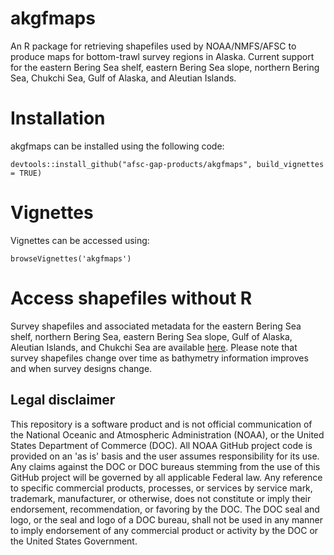 # akgfmaps
An R package for retrieving shapefiles used by NOAA/NMFS/AFSC to produce maps for bottom-trawl survey regions in Alaska. Current support for the eastern Bering Sea shelf, eastern Bering Sea slope, northern Bering Sea, Chukchi Sea, Gulf of Alaska, and Aleutian Islands.

# Installation

akgfmaps can be installed using the following code:

```{r}
devtools::install_github("afsc-gap-products/akgfmaps", build_vignettes = TRUE)
```

# Vignettes

Vignettes can be accessed using:

```{r}
browseVignettes('akgfmaps')
```

# Access shapefiles without R

Survey shapefiles and associated metadata for the eastern Bering Sea shelf, northern Bering Sea, eastern Bering Sea slope, Gulf of Alaska, Aleutian Islands, and Chukchi Sea are available [here](./assets/region_shapefiles). Please note that survey shapefiles change over time as bathymetry information improves and when survey designs change.

## Legal disclaimer

This repository is a software product and is not official communication of the National Oceanic and Atmospheric Administration (NOAA), or the United States Department of Commerce (DOC). All NOAA GitHub project code is provided on an 'as is' basis and the user assumes responsibility for its use. Any claims against the DOC or DOC bureaus stemming from the use of this GitHub project will be governed by all applicable Federal law. Any reference to specific commercial products, processes, or services by service mark, trademark, manufacturer, or otherwise, does not constitute or imply their endorsement, recommendation, or favoring by the DOC. The DOC seal and logo, or the seal and logo of a DOC bureau, shall not be used in any manner to imply endorsement of any commercial product or activity by the DOC or the United States Government.
